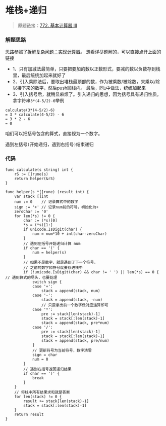 # 堆栈+递归
> 原题链接：[772. 基本计算器 III](https://leetcode-cn.com/problems/basic-calculator-iii/)

### 解题思路
思路参照了[拆解复杂问题：实现计算器](https://www.bookstack.cn/read/fucking-algorithm/%E6%95%B0%E6%8D%AE%E7%BB%93%E6%9E%84%E7%B3%BB%E5%88%97-%E5%AE%9E%E7%8E%B0%E8%AE%A1%E7%AE%97%E5%99%A8.md)。
想看详尽题解的，可以直接点开上面的链接

* 1、只有加减法最简单，只要把要加的数以正数形式，要减的数以负数存到栈里，最后统统加起来就好了
* 2、引入乘除法后，要取出堆栈最顶部的数，作为被乘数/被除数，来乘以/除以接下来的数字，然后push回栈内。
最后，同``1``中做法，统统加起来
* 3、引入括号后，就稍显麻烦了。引入递归的思想，因为括号具有递归性质。拿字符串``3*(4-5/2)-6``举例
```
calculate(3*(4-5/2)-6)
= 3 * calculate(4-5/2) - 6
= 3 * 2 - 6
= 0
```
咱们可以把括号包含的算式，直接视为一个数字。

遇到左括号``(``开始递归，遇到右括号``)``结束递归
### 代码

```golang
func calculate(s string) int {
	rS := []rune(s)
	return helper(&rS)
}

func helper(s *[]rune) (result int) {
	var stack []int
	num := 0    // 记录算式中的数字
	sign := '+' // 记录num前的符号，初始化为+
	zeroChar := '0'
	for len(*s) != 0 {
		char := (*s)[0]
		*s = (*s)[1:]
		if unicode.IsDigit(char) {
			num = num*10 + int(char-zeroChar)
		}
		// 遇到左括号开始递归计算 num
		if char == '(' {
			num = helper(s)
		}
		// 如果不是数字，就是遇到了下一个符号，
		// 之前的数字和符号就要存进栈中
		if (!unicode.IsDigit(char) && char != ' ') || len(*s) == 0 { // 遇到算式的尽头，也要处理
			switch sign {
			case '+':
				stack = append(stack, num)
			case '-':
				stack = append(stack, -num)
				// 只要拿出前一个数字做对应运算即可
			case '*':
				pre := stack[len(stack)-1]
				stack = stack[:len(stack)-1]
				stack = append(stack, pre*num)
			case '/':
				pre := stack[len(stack)-1]
				stack = stack[:len(stack)-1]
				stack = append(stack, pre/num)
			}
			// 更新符号为当前符号，数字清零
			sign = char
			num = 0
		}
		// 遇到右括号返回递归结果
		if char == ')' {
			break
		}
	}
	// 将栈中所有结果求和就是答案
	for len(stack) != 0 {
		result += stack[len(stack)-1]
		stack = stack[:len(stack)-1]
	}
	return result
}
```